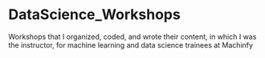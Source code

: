# DataScience_Workshops
Workshops that I organized, coded, and wrote their content, in which I was the instructor, for machine learning and data science trainees at Machinfy
